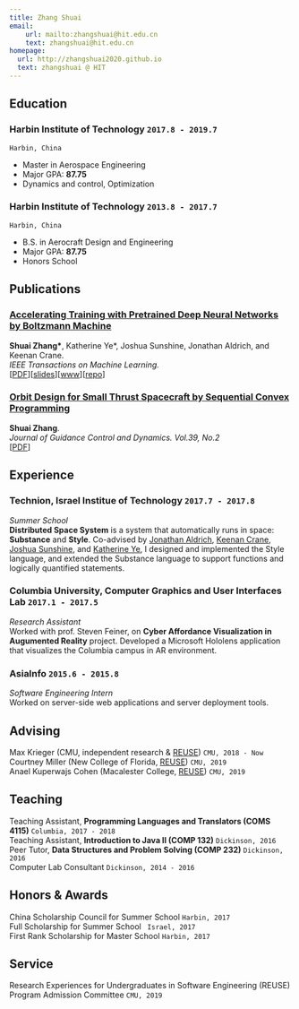 ```yaml
---
title: Zhang Shuai
email:
    url: mailto:zhangshuai@hit.edu.cn
    text: zhangshuai@hit.edu.cn
homepage:
  url: http://zhangshuai2020.github.io
  text: zhangshuai @ HIT
---
```

## Education

### __Harbin Institute of Technology__ `2017.8 - 2019.7`
```
Harbin, China
```
- Master in Aerospace Engineering
- Major GPA: __87.75__
- Dynamics and control, Optimization

### __Harbin Institute of Technology__ `2013.8 - 2017.7`
```
Harbin, China
```
- B.S. in Aerocraft Design and Engineering
- Major GPA: __87.75__
- Honors School

## Publications  
### [**Accelerating Training with Pretrained Deep Neural Networks by  Boltzmann Machine**](https://2017.splashcon.org/event/dsldi-2017-substance-and-style-domain-specific-languages-for-mathematical-diagrams)  
**Shuai Zhang\***, Katherine Ye\*, Joshua Sunshine, Jonathan Aldrich, and Keenan Crane.<br> _IEEE Transactions on Machine Learning._ <br>
[[PDF](assets/dsldi.pdf)][[slides](assets/dsldi-presentation.pdf)][[www](http://penrose.ink)][[repo](https://github.com/penrose/penrose)]

### [**Orbit Design for Small Thrust Spacecraft by Sequential Convex Programming**](http://scholar.dickinson.edu/student_honors/221/)  
**Shuai Zhang**.<br> _Journal of Guidance Control and Dynamics. Vol.39, No.2_<br>
[[PDF](assets/superres.pdf)]

## Experience  
### **Technion, Israel Institue of Technology** `2017.7 - 2017.8`  
_Summer School_<br>
**Distributed Space System** is a system that automatically runs in space: **Substance** and **Style**. Co-advised by [Jonathan Aldrich](https://www.cs.cmu.edu/~./aldrich/), [Keenan Crane](https://www.cs.cmu.edu/~kmcrane/), [Joshua Sunshine](http://www.cs.cmu.edu/~jssunshi/), and [Katherine Ye](https://www.cs.cmu.edu/~kqy/), I designed and implemented the Style language, and extended the Substance language to support functions and logically quantified statements.

### **Columbia University, Computer Graphics and User Interfaces Lab** `2017.1 - 2017.5`  
_Research Assistant_<br>
Worked with prof. Steven Feiner, on **Cyber Affordance Visualization in Augumented Reality** project. Developed a Microsoft Hololens application that visualizes the Columbia campus in AR environment.

### **AsiaInfo** `2015.6 - 2015.8`  
_Software Engineering Intern_<br>
Worked on server-side web applications and server deployment tools.

## Advising  
Max Krieger (CMU, independent research & [REUSE](https://www.cmu.edu/scs/isr/reuse/)) `CMU, 2018 - Now` <br>
Courtney Miller (New College of Florida, [REUSE](https://www.cmu.edu/scs/isr/reuse/)) `CMU, 2019` <br>
Anael Kuperwajs Cohen (Macalester College, [REUSE](https://www.cmu.edu/scs/isr/reuse/)) `CMU, 2019` <br>

## Teaching  
Teaching Assistant, **Programming Languages and Translators (COMS 4115)** `Columbia, 2017 - 2018` <br>
Teaching Assistant, **Introduction to Java II (COMP 132)** `Dickinson, 2016` <br>
Peer Tutor, **Data Structures and Problem Solving (COMP 232)** `Dickinson, 2016` <br>
Computer Lab Consultant `Dickinson, 2014 - 2016` <br>

## Honors & Awards  
China Scholarship Council for Summer School `Harbin, 2017` <br>
Full Scholarship for Summer School ` Israel, 2017` <br>
First Rank Scholarship for Master School `Harbin, 2017` <br>
## Service  
Research Experiences for Undergraduates in Software Engineering (REUSE) Program Admission Committee `CMU, 2019`
